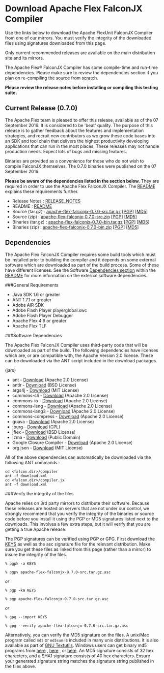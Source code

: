 # Download Apache Flex FalconJX Compiler

Use the links below to download the Apache FlexUnit FalconJX Compiler from one of our mirrors. You must verify the integrity of the downloaded files using signatures downloaded from this page.

Only current recommended releases are available on the main distribution site and its mirrors.

The Apache Flex® FalconJX Compiler has some compile-time and run-time dependencies.  Please make sure to review the dependencies section if you plan on re-compiling the source from scratch.

**Please review the release notes before installing or compiling this testing suite.**

## Current Release (0.7.0)

The Apache Flex team is pleased to offer this release, available as of the 07 September 2016.  It is considered to be 'beat' quality.  The purpose of this release is to gather feedback about the features and implementation strategies, and recruit new contributors as we grow these code bases into an SDK and tool chain that delivers the highest productivity developing applications that can run in the most places.   These releases may not handle production needs.  Expect lots of bugs and missing features.

Binaries are provided as a convenience for those who do not wish to compile FalconJX themselves.  The 0.7.0 binaries were published on the 07 September 2016.

**Please be aware of the dependencies listed in the section below.**  They are required in order to use the Apache Flex FalconJX Compiler.  The [README][15] explains these requirements further.

- Release Notes : [RELEASE_NOTES][2]
- README : [README][15]
- Source (tar.gz) : [apache-flex-falconjx-0.7.0-src.tar.gz][3] [[PGP](http://www.apache.org/dist/flex/falcon/0.7.0/apache-flex-falconjx-0.7.0-src.tar.gz.asc)] [[MD5](http://www.apache.org/dist/flex/falcon/0.7.0/apache-flex-falconjx-0.7.0-src.tar.gz.md5)]
- Source (zip) : [apache-flex-falconjx-0.7.0-src.zip][4] [[PGP](http://www.apache.org/dist/flex/falcon/0.7.0/apache-flex-falconjx-0.7.0-src.zip.asc)] [[MD5](http://www.apache.org/dist/flex/falcon/0.7.0/apache-flex-falconjx-0.7.0-src.zip.md5)]
- Binaries (tar.gz) : [apache-flex-falconjx-0.7.0-bin.tar.gz][7] [[PGP](http://www.apache.org/dist/flex/falcon/0.7.0/binaries/apache-flex-falconjx-0.7.0-bin.tar.gz.asc)] [[MD5](http://www.apache.org/dist/flex/falcon/0.7.0/binaries/apache-flex-falconjx-0.7.0-bin.tar.gz.md5)]
- Binaries (zip) : [apache-flex-falconjx-0.7.0-bin.zip][8] [[PGP](http://www.apache.org/dist/flex/falcon/0.7.0/binaries/apache-flex-falconjx-0.7.0-bin.zip.asc)] [[MD5](http://www.apache.org/dist/flex/falcon/0.7.0/binaries/apache-flex-falconjx-0.7.0-bin.zip.md5)]

## Dependencies

The Apache Flex FalconJX Compiler requires some build tools which must be installed prior to building the compiler and it depends on some external software which are downloaded as part of the build process.  Some of these have different licenses. See the Software [Dependencies section][15] within the [README][15] for more information on the external software dependencies.

###General Requirements

- Java SDK 1.6 or greater
- ANT 1.7.1 or greater
- Adobe AIR SDK
- Adobe Flash Player playerglobal.swc
- Adobe Flash Player Debugger
- Apache Flex 4.9 or greater
- Apache Flex TLF

###Software Dependencies

The Apache Flex FalconJX Compiler uses third-party code that will be downloaded as part of the build. The following dependencies have licenses which are, or are compatible with, the Apache
Version 2.0 license.  These can be downloaded via the ANT script included in the download packages.

(jars)

- ant -  [Download](http://search.maven.org/remotecontent?filepath=org/apache/ant/ant/1.7.1/ant-1.7.1.jar) (Apache 2.0 License)
- antlr - [Download](https://repo1.maven.org/maven2/org/antlr/antlr-complete/3.5.2/antlr-3.5.2-complete.jar) (BSD License)
- args4j - [Download](http://search.maven.org/remotecontent?filepath=args4j/args4j/2.0.28/args4j-2.0.28.jar) (MIT License)
- commons-cli - [Download](https://repo1.maven.org/maven2/commons-cli/commons-cli/1.2/commons-cli-1.2-bin.tar.gz) (Apache 2.0 License)
- commons-io - [Download](https://repo1.maven.org/maven2/commons-io/commons-io/2.4/commons-io-2.4.tar.gz) (Apache 2.0 License)
- commons-lang - [Download](https://repo1.maven.org/maven2/commons-lang/commons-lang/2.6/commons-lang-2.6.tar.gz) (Apache 2.0 License)
- commons-lang3 - [Download](https://repo1.maven.org/maven2/org/apache/commons/commons-lang3/3.4/commons-lang3-3.4.jar) (Apache 2.0 License)
- commons-compress - [Download](https://repo1.maven.org/maven2/org/apache/commons/commons-compress/1.10/commons-compress-1.10.jar) (Apache 2.0 License)
- guava - [Download](https://repo1.maven.org/maven2/com/google/guava/guava/17.0/guava-17.0.jar) (Apache 2.0 License)
- jburg - [Download](https://repo1.maven.org/maven2/net/sourceforge/jburg/jburg/1.10.2/jburg-1.10.2.jar)  (CPL)
- jflex - [Download](http://jflex.de/jflex-1.6.0.tar.gz) (BSD License)
- lzma - [Download](http://www.java2s.com/Code/JarDownload/lzma/lzma-9.20.jar.zip)  (Public Domain)
- Google Closure Compiler - [Download](http://github.com/google/closure-compiler/archive/v20151015.zip) (Apache 2.0 License)
- org.json - [Download](http://search.maven.org/remotecontent?filepath=org/codeartisans/org.json/20131017/org.json-20131017.jar) (MIT License)

All of the above dependencies can automatically be downloaded via the following ANT commands :

    cd <falcon.dir>/compiler
    ant -f download.xml
    cd <falcon.dir>/compiler.jx
    ant -f download.xml

###Verify the integrity of the files

Apache relies on 3rd party mirrors to distribute their software.  Because these releases are hosted on servers that are not under our control, we strongly recommend that you verify the integrity of the binaries or source code before you install it using the PGP or MD5 signatures listed next to the downloads.  This involves a few extra steps, but it will verify that you are getting a true Apache release.

The PGP signatures can be verified using PGP or GPG. First download the [KEYS][10] as well as the asc signature file for the relevant distribution. Make sure you get these files as linked from this page (rather than a mirror) to insure the integrity of the files.

    % pgpk -a KEYS

    % pgpv apache-flex-falconjx-0.7.0-src.tar.gz.asc

*or*

    % pgp -ka KEYS

    % pgp apache-flex-falconjx-0.7.0-src.tar.gz.asc

*or*

    % gpg --import KEYS

    % gpg --verify apache-flex-falconjx-0.7.0-src.tar.gz.asc

Alternatively, you can verify the MD5 signature on the files. A unix/Mac program called `md5` or `md5sum` is included in many unix distributions. It is also available as part of [GNU Textutils][11]. Windows users can get binary md5 programs from [here][12] , [here][13] , or [here][14]. An MD5 signature consists of 32 hex characters, and a SHA1 signature consists of 40 hex characters. Ensure your generated signature string matches the signature string published in the files above.

[2]: http://www.apache.org/dyn/closer.lua/flex/falcon/0.7.0/RELEASE_NOTES
[3]: http://www.apache.org/dyn/closer.lua/flex/falcon/0.7.0/apache-flex-falconjx-0.7.0-src.tar.gz
[4]: http://www.apache.org/dyn/closer.lua/flex/falcon/0.7.0/apache-flex-falconjx-0.7.0-src.zip
[7]: http://www.apache.org/dyn/closer.lua/flex/falcon/0.7.0/binaries/apache-flex-falconjx-0.7.0-bin.tar.gz
[8]: http://www.apache.org/dyn/closer.lua/flex/falcon/0.7.0/binaries/apache-flex-falconjx-0.7.0-bin.zip
[10]: http://www.apache.org/dist/flex/KEYS
[11]: http://www.gnu.org/software/textutils/textutils.html
[12]: http://www.fourmilab.ch/md5/
[13]: http://www.pc-tools.net/win32/freeware/console/
[14]: http://www.slavasoft.com/fsum/
[15]: http://www.apache.org/dyn/closer.lua/flex/falcon/0.7.0/READme
